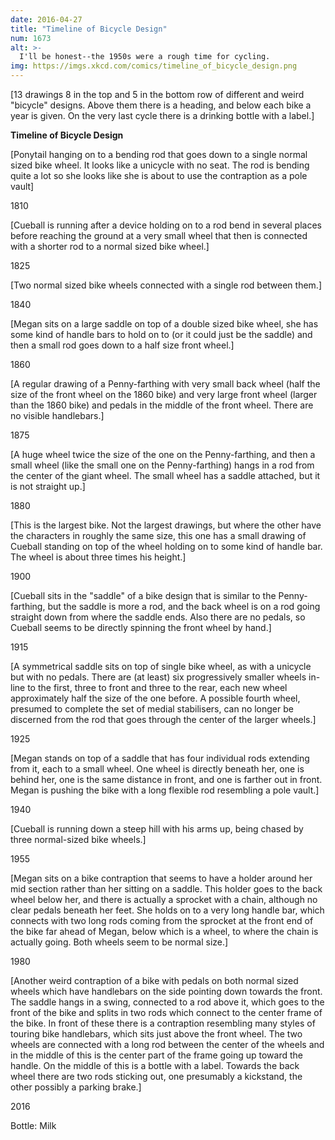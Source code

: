 ```yaml
---
date: 2016-04-27
title: "Timeline of Bicycle Design"
num: 1673
alt: >-
  I'll be honest--the 1950s were a rough time for cycling.
img: https://imgs.xkcd.com/comics/timeline_of_bicycle_design.png
---
```

[13 drawings 8 in the top and 5 in the bottom row of different and weird "bicycle" designs. Above them there is a heading, and below each bike a year is given. On the very last cycle there is a drinking bottle with a label.]

**Timeline of Bicycle Design**

[Ponytail hanging on to a bending rod that goes down to a single normal sized bike wheel. It looks like a unicycle with no seat. The rod is bending quite a lot so she looks like she is about to use the contraption as a pole vault]

1810

[Cueball is running after a device holding on to a rod bend in several places before reaching the ground at a very small wheel that then is connected with a shorter rod to a normal sized bike wheel.]

1825

[Two normal sized bike wheels connected with a single rod between them.]

1840

[Megan sits on a large saddle on top of a double sized bike wheel, she has some kind of handle bars to hold on to (or it could just be the saddle) and then a small rod goes down to a half size front wheel.]

1860

[A regular drawing of a Penny-farthing with very small back wheel (half the size of the front wheel on the 1860 bike) and very large front wheel (larger than the 1860 bike) and pedals in the middle of the front wheel. There are no visible handlebars.]

1875

[A huge wheel twice the size of the one on the Penny-farthing, and then a small wheel (like the small one on the Penny-farthing) hangs in a rod from the center of the giant wheel. The small wheel has a saddle attached, but it is not straight up.]

1880

[This is the largest bike. Not the largest drawings, but where the other have the characters in roughly the same size, this one has a small drawing of Cueball standing on top of the wheel holding on to some kind of handle bar. The wheel is about three times his height.]

1900

[Cueball sits in the "saddle" of a bike design that is similar to the Penny-farthing, but the saddle is more a rod, and the back wheel is on a rod going straight down from where the saddle ends. Also there are no pedals, so Cueball seems to be directly spinning the front wheel by hand.]

1915

[A symmetrical saddle sits on top of single bike wheel, as with a unicycle but with no pedals. There are (at least) six progressively smaller wheels in-line to the first, three to front and three to the rear, each new wheel approximately half the size of the one before. A possible fourth wheel, presumed to complete the set of medial stabilisers, can no longer be discerned from the rod that goes through the center of the larger wheels.]

1925

[Megan stands on top of a saddle that has four individual rods extending from it, each to a small wheel. One wheel is directly beneath her, one is behind her, one is the same distance in front, and one is farther out in front. Megan is pushing the bike with a long flexible rod resembling a pole vault.]

1940

[Cueball is running down a steep hill with his arms up, being chased by three normal-sized bike wheels.]

1955

[Megan sits on a bike contraption that seems to have a holder around her mid section rather than her sitting on a saddle. This holder goes to the back wheel below her, and there is actually a sprocket with a chain, although no clear pedals beneath her feet. She holds on to a very long handle bar, which connects with two long rods coming from the sprocket at the front end of the bike far ahead of Megan, below which is a wheel, to where the chain is actually going. Both wheels seem to be normal size.]

1980

[Another weird contraption of a bike with pedals on both normal sized wheels which have handlebars on the side pointing down towards the front. The saddle hangs in a swing, connected to a rod above it, which goes to the front of the bike and splits in two rods which connect to the center frame of the bike. In front of these there is a contraption resembling many styles of touring bike handlebars, which sits just above the front wheel. The two wheels are connected with a long rod between the center of the wheels and in the middle of this is the center part of the frame going up toward the handle. On the middle of this is a bottle with a label. Towards the back wheel there are two rods sticking out, one presumably a kickstand, the other possibly a parking brake.]

2016

Bottle: Milk